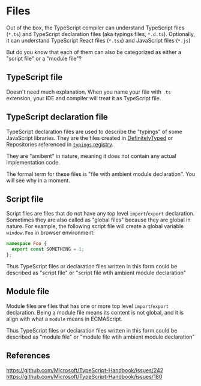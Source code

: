 # Files

Out of the box, the TypeScript compiler can understand TypeScript files (`*.ts`) and TypeScript declaration files (aka typings files, `*.d.ts`).
Optionally, it can understand TypeScript React files (`*.tsx`) and JavaScript files (`*.js`)

But do you know that each of them can also be categorized as either a "script file" or a "module file"?

## TypeScript file

Doesn't need much explanation.
When you name your file with `.ts` extension, your IDE and compiler will treat it as TypeScript file.

## TypeScript declaration file

TypeScript declaration files are used to describe the "typings" of some JavaScript libraries.
They are the files created in [DefinitelyTyped](https://github.com/DefinitelyTyped/DefinitelyTyped/) or Repositories referenced in [`typings` registry](https://github.com/typings/registry).

They are "amibent" in nature, meaning it does not contain any actual implementation code.

The formal term for these files is "file with ambient module declaration".
You will see why in a moment.

## Script file

Script files are files that do not have any top level `import`/`export` declaration.
Sometimes they are also called as "global files" because they are global in nature.
For example, the following script file will create a global variable `window.Foo` in browser environment:

```ts
namespace Foo {
  export const SOMETHING = 1;
};
```

Thus TypeScript files or declaration files written in this form could be described as "script file" or "script file wtih ambient module declaration"

## Module file

Module files are files that has one or more top level `import`/`export` declaration.
Being a module file means its content is not global, and it is align with what a `module` means in ECMAScript.

Thus TypeScript files or declaration files written in this form could be described as "module file" or "module file wtih ambient module declaration"

## References

<https://github.com/Microsoft/TypeScript-Handbook/issues/242>
<https://github.com/Microsoft/TypeScript-Handbook/issues/180>
